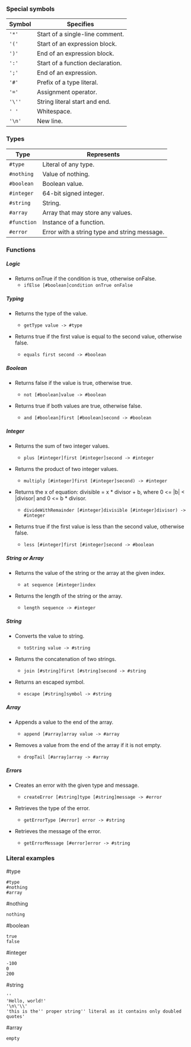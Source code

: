 ### Special symbols

| Symbol  | Specifies                              |
|---------|----------------------------------------|
| `'*'`   | Start of a single-line comment.        |
| `'('`   | Start of an expression block.          |
| `')'`   | End of an expression block.            |
| `':'`   | Start of a function declaration.       |
| `';'`   | End of an expression.                  |
| `'#'`   | Prefix of a type literal.              |
| `'='`   | Assignment operator.                   |
| `'\''`  | String literal start and end.          |
| `' '`   | Whitespace.                            |
| `'\n'`  | New line.                              |

### Types

| Type        | Represents                                     |
|-------------|------------------------------------------------|
| `#type`     | Literal of any type.                           |
| `#nothing`  | Value of nothing.                              |
| `#boolean`  | Boolean value.                                 |
| `#integer`  | 64-bit signed integer.                         |
| `#string`   | String.                                        |
| `#array`    | Array that may store any values.               |
| `#function` | Instance of a function.                        |
| `#error`    | Error with a string type and string message.   |


### Functions

##### Logic

- Returns onTrue if the condition is true, otherwise onFalse.
  - `ifElse [#boolean]condition onTrue onFalse`

##### Typing

- Returns the type of the value.
  - `getType value -> #type`

- Returns true if the first value is equal to the second value, otherwise false.
  - `equals first second -> #boolean`

##### Boolean

- Returns false if the value is true, otherwise true.
  - `not [#boolean]value -> #boolean`

- Returns true if both values are true, otherwise false.
  - `and [#boolean]first [#boolean]second -> #boolean`

##### Integer

- Returns the sum of two integer values.
  - `plus [#integer]first [#integer]second -> #integer`

- Returns the product of two integer values.
  - `multiply [#integer]first [#integer]second) -> #integer`

- Returns the x of equation: divisible = x * divisor + b, where 0 <= |b| < |divisor| and 0 <= b * divisor.
  - `divideWithRemainder [#integer]divisible [#integer]divisor) -> #integer`

- Returns true if the first value is less than the second value, otherwise false.
  - `less [#integer]first [#integer]second -> #boolean`

##### String or Array

- Returns the value of the string or the array at the given index.
  - `at sequence [#integer]index`

- Returns the length of the string or the array.
  - `length sequence -> #integer`

##### String

- Converts the value to string.
  - `toString value -> #string`

- Returns the concatenation of two strings.
  - `join [#string]first [#string]second -> #string`

- Returns an escaped symbol.
  - `escape [#string]symbol -> #string`

##### Array

- Appends a value to the end of the array.
  - `append [#array]array value -> #array`

- Removes a value from the end of the array if it is not empty.
  - `dropTail [#array]array -> #array`

##### Errors

- Creates an error with the given type and message.
  - `createError [#string]type [#string]message -> #error`

- Retrieves the type of the error.
  - `getErrorType [#error] error -> #string`

- Retrieves the message of the error.
  - `getErrorMessage [#error]error -> #string`

###  Literal examples

#type
```
#type
#nothing
#array
```

#nothing
```
nothing
```

#boolean
```
true
false
```

#integer
```
-100
0
200
```

#string
```
''
'Hello, world!'
'\n\'\\'
'this is the'' proper string'' literal as it contains only doubled quotes'
```

#array
```
empty
```
